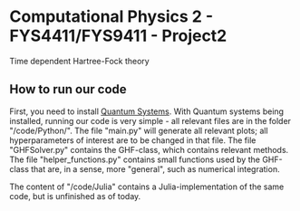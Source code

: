 # Computational Physics 2 - FYS4411/FYS9411 - Project2
Time dependent Hartree-Fock theory

## How to run our code

First, you need to install [Quantum Systems](https://github.com/Schoyen/quantum-systems). With Quantum systems being installed, running our code is very simple - all relevant files are in the folder "/code/Python/". The file "main.py" will generate all relevant plots; all hyperparameters of interest are to be changed in that file. The file "GHFSolver.py" contains the GHF-class, which contains relevant methods. The file "helper_functions.py" contains small functions used by the GHF-class that are, in a sense, more "general", such as numerical integration.

The content of "/code/Julia" contains a Julia-implementation of the same code, but is unfinished as of today.
